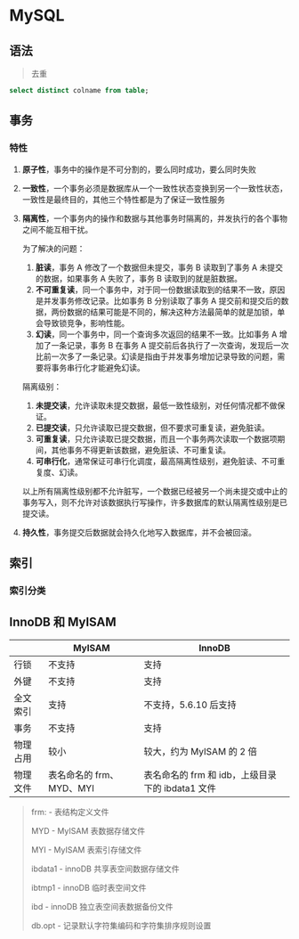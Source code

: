 # MySQL

## 语法

> 去重

```sql
select distinct colname from table;
```

## 事务

### 特性

1. **原子性**，事务中的操作是不可分割的，要么同时成功，要么同时失败

2. **一致性**，一个事务必须是数据库从一个一致性状态变换到另一个一致性状态，一致性是最终目的，其他三个特性都是为了保证一致性服务

3. **隔离性**，一个事务内的操作和数据与其他事务时隔离的，并发执行的各个事物之间不能互相干扰。

   为了解决的问题：

   1. **脏读**，事务 A 修改了一个数据但未提交，事务 B 读取到了事务 A 未提交的数据，如果事务 A 失败了，事务 B 读取到的就是脏数据。
   2. **不可重复读**，同一个事务中，对于同一份数据读取到的结果不一致，原因是并发事务修改记录。比如事务 B 分别读取了事务 A 提交前和提交后的数据，两份数据的结果可能是不同的，解决这种方法最简单的就是加锁，单会导致锁竞争，影响性能。
   3. **幻读**，同一个事务中，同一个查询多次返回的结果不一致。比如事务 A 增加了一条记录，事务 B 在事务 A 提交前后各执行了一次查询，发现后一次比前一次多了一条记录。幻读是指由于并发事务增加记录导致的问题，需要将事务串行化才能避免幻读。

   隔离级别：

   1. **未提交读**，允许读取未提交数据，最低一致性级别，对任何情况都不做保证。
   2. **已提交读**，只允许读取已提交数据，但不要求可重复读，避免脏读。
   3. **可重复读**，只允许读取已提交数据，而且一个事务两次读取一个数据项期间，其他事务不得更新该数据，避免脏读、不可重复读。
   4. **可串行化**，通常保证可串行化调度，最高隔离性级别，避免脏读、不可重复度、幻读。

   以上所有隔离性级别都不允许脏写，一个数据已经被另一个尚未提交或中止的事务写入，则不允许对该数据执行写操作，许多数据库的默认隔离性级别是已提交读。

4. **持久性**，事务提交后数据就会持久化地写入数据库，并不会被回滚。

## 索引

### 索引分类





## InnoDB 和 MyISAM

|          | MyISAM                   | InnoDB                                           |
| -------- | ------------------------ | ------------------------------------------------ |
| 行锁     | 不支持                   | 支持                                             |
| 外键     | 不支持                   | 支持                                             |
| 全文索引 | 支持                     | 不支持，5.6.10 后支持                            |
| 事务     | 不支持                   | 支持                                             |
| 物理占用 | 较小                     | 较大，约为 MyISAM 的 2 倍                        |
| 物理文件 | 表名命名的 frm、MYD、MYI | 表名命名的 frm 和 idb，上级目录下的 ibdata1 文件 |

> frm: - 表结构定义文件
>
> MYD - MyISAM 表数据存储文件
>
> MYI - MyISAM 表索引存储文件
>
> ibdata1 - innoDB 共享表空间数据存储文件
>
> ibtmp1 - innoDB 临时表空间文件
>
> ibd - innoDB 独立表空间表数据备份文件
>
> db.opt - 记录默认字符集编码和字符集排序规则设置

